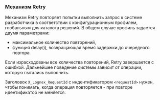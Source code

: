 ### Механизм Retry

Механизм Retry повторяет попытки выполнить запрос к системе разработчика в соответствии с конфигурационным профилем, 
глобальным для каталога решений. В общем случае профиль задается двумя параметрами:

- максимальное количество повторений,
- функция delay(i), возвращающая время задержки до очередного повтора.

Если израсходованы все количества повторений, Retry завершается с ошибкой. Дальнейшее поведение системы зависит от операции, которую пытались выполнить.

Заголовок `X_Lognex_RequestId` с индентификатором `<requestId>` нужен, чтобы понимать, когда операция повторяется - при повторе идентификатор не меняется.
